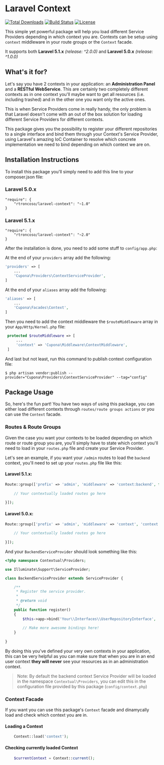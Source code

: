Laravel Context
===============

[![Total Downloads](https://poser.pugx.org/rtroncoso/laravel-context/d/total.svg)](https://packagist.org/packages/rtroncoso/laravel-context)
[![Build Status](https://travis-ci.org/rtroncoso/Laravel-Context.svg?branch=master)](https://travis-ci.org/rtroncoso/Laravel-Context)
[![License](https://poser.pugx.org/rtroncoso/laravel-context/license.svg)](https://packagist.org/packages/rtroncoso/laravel-context)

This simple yet powerful package will help you load different Service Providers depending in which context you are. Contexts can be setup using `context` middleware in your route groups or the `Context` facade.

It supports both **Laravel 5.1.x** _(release: ^2.0.0)_  and **Laravel 5.0.x** _(release: ^1.0.0)_

## What's it for?
Let's say you have 2 contexts in your application: an **Administration Panel** and a **RESTful WebService**. This are certainly two completely different contexts as in one context you'll maybe want to get all resources (i.e. including trashed) and in the other one you want only the active ones.

This is when Service Providers come in really handy, the only problem is that Laravel doesn't come with an out of the box solution for loading different Service Providers for different contexts.

This package gives you the possibility to register your different repositories to a single interface and bind them through your Context's Service Provider, using Laravel's amazing IoC Container to resolve which concrete implementation we need to bind depending on which context we are on.

## Installation Instructions
To install this package you'll simply need to add this line to your composer.json file:

### Laravel 5.0.x
```
"require": {
    "rtroncoso/laravel-context": "~1.0"
}
```

### Laravel 5.1.x
```
"require": {
    "rtroncoso/laravel-context": "~2.0"
}
```

After the installation is done, you need to add some stuff to `config/app.php`:

At the end of your `providers` array add the following:
   
```php
'providers' => [
    ...
    'Cupona\Providers\ContextServiceProvider',
]
```

At the end of your `aliases` array add the following:
  
```php
'aliases' => [
    ...
    'Cupona\Facades\Context',
]
```

Then you need to add the context middleware the `$routeMiddleware` array in your `App/Http/Kernel.php` file:
 
 ```php
  protected $routeMiddleware => [
      ...
      'context' => 'Cupona\Middleware\ContextMiddleware',
  ]
```
  
And last but not least, run this command to publish context configuration file:

    $ php artisan vendor:publish --provider="Cupona\Providers\ContextServiceProvider" --tag="config"

## Package Usage
So, here's the fun part! You have two ways of using this package, you can either load different contexts through `routes/route groups actions` or you can use the `Context` facade.

### Routes & Route Groups
Given the case you want your contexts to be loaded depending on which route or route group you are, you'll simply have to state which context you'll need to load in your `routes.php` file and create your Service Provider.

Let's see an example, if you want your `/admin` routes to load the `backend` context, you'll need to set up your `routes.php` file like this:

#### Laravel 5.1.x:
```php
Route::group(['prefix' => 'admin', 'middleware' => 'context:backend', function() {
    
    // Your contextually loaded routes go here
    
}]); 
```

#### Laravel 5.0.x:
```php
Route::group(['prefix' => 'admin', 'middleware' => 'context', 'context' => 'backend', function() {
    
    // Your contextually loaded routes go here
    
}]); 
```

And your `BackendServiceProvider` should look something like this:

```php
<?php namespace Contextual\Providers;

use Illuminate\Support\ServiceProvider;

class BackendServiceProvider extends ServiceProvider {

    /**
     * Register the service provider.
     *
     * @return void
     */
    public function register()
    {
        $this->app->bind('Your\\Interfaces\\UserRepositoryInterface', 'Your\\Repositories\\Backend\\UserRepository');
        
        // Make more awesome bindings here!
    }
    
}
```

By doing this you've defined your very own contexts in your application, this can be very helpful as you can make sure that when you are in an end user context **they will never** see your resources as in an administration context.

>Note: By default the backend context Service Provider will be loaded in the namespace `Contextual\Providers`, you can edit this in the configuration file provided by this package (`config/context.php`)

### Context Facade
If you want you can use this package's `Context` facade and dinamycally load and check which context you are in.

#### Loading a Context
```php
    Context::load('context');
```

#### Checking currently loaded Context
```php
    $currentContext = Context::current();
```
